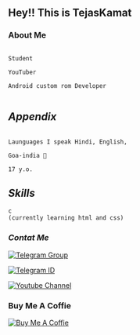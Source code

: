 ## Hey!! This is TejasKamat 

### About Me
```

Student 

YouTuber

Android custom rom Developer


```
## *Appendix*
```

Launguages I speak Hindi, English, 

Goa-india 🤍 

17 y.o.

 ```


##  *Skills*
```
c 
(currently learning html and css)

```



### *Contat Me*



[![Telegram Group](https://img.shields.io/badge/Telegram%20-Group-blue)](https://telegram.me/cherish_mojito)

[![Telegram ID](https://img.shields.io/badge/Telegram%20-ID-blue)](https://telegram.me/TejasKamat)

[![Youtube Channel](https://img.shields.io/badge/YouTube-Channel-red)](https://www.youtube.com/channel/UCOnT10XSSonfD6O2OPVvJew)


### Buy Me A Coffie
[![Buy Me A Coffie](https://img.shields.io/badge/Byu%20Me-A%20%20Coffie-9cf)](https://www.buymeacoffee.com/engage)
